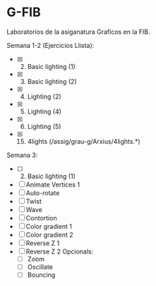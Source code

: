 # G-FIB
Laboratorios de la asiganatura Graficos en la FIB.

Semana 1-2 (Ejercicios Llista):
  * [x] 2. Basic lighting (1)
  * [x] 3. Basic lighting (2)
  * [x] 4. Lighting (2)
  * [x] 5. Lighting (4)
  * [x] 6. Lighting (5)
  * [x] 15. 4lights (/assig/grau-g/Arxius/4lights.*)


Semana 3:
  * [ ] 2. Basic lighting (1)
  * [ ] Animate Vertices 1 
  * [ ] Auto-rotate
  * [ ] Twist
  * [ ] Wave
  * [ ] Contortion
  * [ ] Color gradient 1
  * [ ] Color gradient 2
  * [ ] Reverse Z 1
  * [ ] Reverse Z 2
  Opcionals:
      * [ ] Zoom
      * [ ] Oscillate
      * [ ]   Bouncing